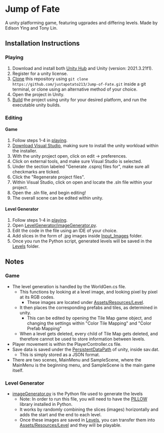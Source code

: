 # Jump of Fate
A unity platforming game, featuring ugprades and differing levels. Made by Edison Ying and Tony Lin. 
## Installation Instructions
### Playing 
1. Download and install both [Unity Hub](https://unity.com/download) and Unity (version: 2021.3.21f1).
2. Register for a unity license. 
3. [Clone](https://docs.github.com/en/repositories/creating-and-managing-repositories/cloning-a-repository) this repository using `git clone https://github.com/justapotato213/Jump-of-Fate.git` inside a git terminal, or clone using an alternative method of your choice. 
4. Open the project in Unity.
5. [Build](https://docs.unity3d.com/Manual/PublishingBuilds.html) the project using unity for your desired platform, and run the executable unity builds. 
### Editing
#### Game
1. Follow steps 1-4 in [playing](https://github.com/justapotato213/Jump-of-Fate/edit/main/README.md#playing). 
2. [Download Visual Studio](https://visualstudio.microsoft.com/), making sure to install the unity workload within the installer. 
3. With the unity project open, click on edit -> preferences. 
4. Click on external tools, and make sure Visual Studio is selected. 
5. Under the section labeled "Generate .csproj files for", make sure all checkmarks are ticked. 
6. Click the "Regenerate project files".
7. Within Visual Studio, click on open and locate the .sln file within your project. 
8. Open the .sln file, and begin editing!
9. The overall scene can be edited within unity. 
#### Level Generator
1. Follow steps 1-4 in [playing](https://github.com/justapotato213/Jump-of-Fate/edit/main/README.md#playing). 
2. Open [LevelGenerator/imageGenerator.py](LevelGenerator/imageGenerator.py).
3. Edit the code in the file using an IDE of your choice. 
4. Add slices in the form of .jpg images inside [Input_Images](LevelGenerator/Input_Images) folder.
5. Once you run the Python script, generated levels will be saved in the [Levels](LevelGenerator/Levels) folder.
## Notes
### Game
- The level generation is handled by the WorldGen.cs file. 
  - This functions by looking at a level image, and looking pixel by pixel at its RGB codes. 
    - These images are located under [Assets/Resources/Level](Assets/Resources/Level).
  - It then places the corresponding prefabs and tiles, as determined in unity. 
    - This can be edited by opening the Tile Map game object, and changing the settings within "Color Tile Mapping" and "Color Prefab Mapping" 
  - When a level gets deleted, every child of Tile Map gets deleted, and therefore cannot be used to store information between levels. 
- Player movement is within the PlayerController.cs file.
- Save data is saved under the [PersistentDataPath](https://docs.unity3d.com/ScriptReference/Application-persistentDataPath.html) of unity, inside sav.dat. 
  - This is simply stored as a JSON format.
- There are two scenes, MainMenu and SampleScene, where the MainMenu is the beginning menu, and SampleScene is the main game itself. 
### Level Generator
- [imageGenerator.py](LevelGenerator/imageGenerator.py) is the Python file used to generate the levels
  - Note: In order to run this file, you will need to have the [PILLOW](https://pillow.readthedocs.io/en/stable/installation.html) library installed in Python. 
  - It works by randomly combining the slices (images) horizontally and adds the start and the end to each level.
  - Once these images are saved in [Levels](LevelGenerator/Level), you can transfer them into [Assets/Resources/Level](Assets/Resources/Level) and they will be playable.

